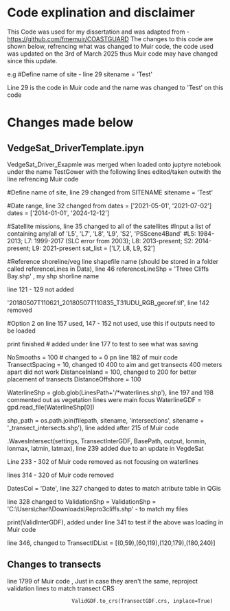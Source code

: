 # Code explination and disclaimer  


This Code was used for my dissertation and was adapted from - https://github.com/fmemuir/COASTGUARD
The changes to this code are shown below, refrencing what was changed to Muir code, the code used was updated on the 3rd of March 2025 thus Muir code may have changed since this update.  

e.g #Define name of site - line 29 
sitename = 'Test'  

Line 29 is the code in Muir code and the name was changed to 'Test' on this code

# Changes made below 
## VedgeSat_DriverTemplate.ipyn  

VedgeSat_Driver_Exapmle was merged when loaded onto juptyre notebook under the name TestGower with the following lines edited/taken outwith the line refrencing Muir code 


#Define name of site,  line 29 changed from SITENAME
sitename = 'Test'  

#Date range, line 32 changed from dates = ['2021-05-01', '2021-07-02']
dates = ['2014-01-01', '2024-12-12']  


#Satellite missions, line 35 changed to all of the satellites 
#Input a list of containing any/all of 'L5', 'L7', 'L8', 'L9', 'S2', 'PSScene4Band'
#L5: 1984-2013; L7: 1999-2017 (SLC error from 2003); L8: 2013-present; S2: 2014-present; L9: 2021-present
sat_list = ['L7, L8, L9, S2']  


#Reference shoreline/veg line shapefile name (should be stored in a folder called referenceLines in Data), line 46
referenceLineShp = 'Three Cliffs Bay.shp'  , my shp shorline name 


line 121 - 129 not added


'20180507T110621_20180507T110835_T31UDU_RGB_georef.tif',  line 142 removed  
 

 #Option 2 on line 157 used, 147 - 152 not used, use this if outputs need to be loaded   
 

 print finished # added under line 177 to test to see what was saving 

NoSmooths = 100 # changed to = 0 pn line 182 of muir code 
TransectSpacing = 10,  changed t0 400 to aim and get transects 400 meters apart did not work 
DistanceInland = 100, changed to 200 for better placement of transects
DistanceOffshore = 100

WaterlineShp = glob.glob(LinesPath+'/*waterlines.shp'),  line 197 and 198 commented out as vegetation lines were main focus 
WaterlineGDF = gpd.read_file(WaterlineShp[0])


shp_path = os.path.join(filepath, sitename, 'intersections', sitename + '_transect_intersects.shp'), line added after 215 of Muir code 


.WavesIntersect(settings, TransectInterGDF, BasePath, output, lonmin, lonmax, latmin, latmax), line 239 added due to an update in VegdeSat

Line 233 - 302 of Muir code removed as not focusing on waterlines

lines 314 - 320 of Muir code removed 

DatesCol = 'Date', line 327 changed to dates to match atribute table in QGis

line 328 changed to ValidationShp = ValidationShp = 'C:\\Users\\charl\\Downloads\\Repro3cliffs.shp' - to match my files

print(ValidInterGDF), added under line 341 to test if the above was loading in Muir code

line 346, changed to TransectIDList = [(0,59),(60,119),(120,179),(180,240)]

 
## Changes to transects 

line 1799 of Muir code , Just in case they aren't the same, reproject validation lines to match transect CRS

                         ValidGDF.to_crs(TransectGDF.crs, inplace=True)

    

